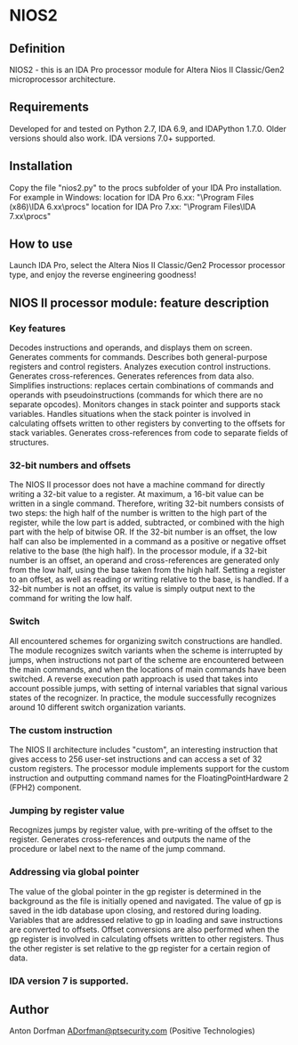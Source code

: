 # NIOS2
 
## Definition
NIOS2 - this is an IDA Pro processor module for Altera Nios II Classic/Gen2 microprocessor architecture.

## Requirements
Developed for and tested on Python 2.7, IDA 6.9, and IDAPython 1.7.0.
Older versions should also work. IDA versions 7.0+ supported.

## Installation
Copy the file "nios2.py" to the procs subfolder of your IDA Pro installation.
For example in Windows:
location for IDA Pro 6.xx: "\Program Files (x86)\IDA 6.xx\procs\"
location for IDA Pro 7.xx: "\Program Files\IDA 7.xx\procs\"

## How to use
Launch IDA Pro, select the Altera Nios II Classic/Gen2 Processor processor type, and enjoy the reverse engineering goodness!

## NIOS II processor module: feature description

### Key features
Decodes instructions and operands, and displays them on screen. Generates comments for commands. Describes both general-purpose registers and control registers. Analyzes execution control instructions. Generates cross-references. Generates references from data also. Simplifies instructions: replaces certain combinations of commands and operands with pseudoinstructions (commands for which there are no separate opcodes). Monitors changes in stack pointer and supports stack variables. Handles situations when the stack pointer is involved in calculating offsets written to other registers by converting to the offsets for stack variables. Generates cross-references from code to separate fields of structures.

### 32-bit numbers and offsets
The NIOS II processor does not have a machine command for directly writing a 32-bit value to a register. At maximum, a 16-bit value can be written in a single command. Therefore, writing 32-bit numbers consists of two steps: the high half of the number is written to the high part of the register, while the low part is added, subtracted, or combined with the high part with the help of bitwise OR. If the 32-bit number is an offset, the low half can also be implemented in a command as a positive or negative offset relative to the base (the high half).
In the processor module, if a 32-bit number is an offset, an operand and cross-references are generated only from the low half, using the base taken from the high half. Setting a register to an offset, as well as reading or writing relative to the base, is handled. If a 32-bit number is not an offset, its value is simply output next to the command for writing the low half.

### Switch
All encountered schemes for organizing switch constructions are handled. The module recognizes switch variants when the scheme is interrupted by jumps, when instructions not part of the scheme are encountered between the main commands, and when the locations of main commands have been switched. A reverse execution path approach is used that takes into account possible jumps, with setting of internal variables that signal various states of the recognizer. In practice, the module successfully recognizes around 10 different switch organization variants.

### The custom instruction
The NIOS II architecture includes "custom", an interesting instruction that gives access to 256 user-set instructions and can access a set of 32 custom registers. The processor module implements support for the custom instruction and outputting command names for the FloatingPointHardware 2 (FPH2) component.

### Jumping by register value
Recognizes jumps by register value, with pre-writing of the offset to the register. Generates cross-references and outputs the name of the procedure or label next to the name of the jump command.

### Addressing via global pointer
The value of the global pointer in the gp register is determined in the background as the file is initially opened and navigated. The value of gp is saved in the idb database upon closing, and restored during loading. Variables that are addressed relative to gp in loading and save instructions are converted to offsets. Offset conversions are also performed when the gp register is involved in calculating offsets written to other registers. Thus the other register is set relative to the gp register for a certain region of data.

### IDA version 7 is supported.

## Author
Anton Dorfman ADorfman@ptsecurity.com (Positive Technologies)

